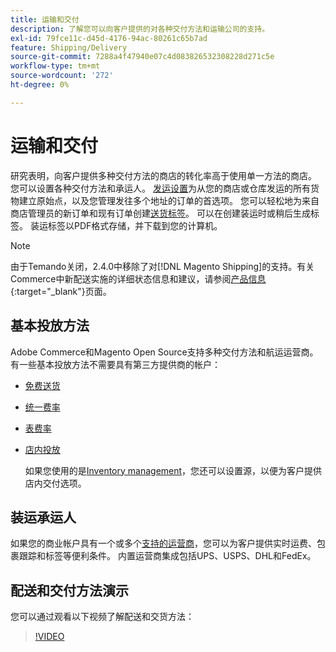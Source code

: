```yaml
---
title: 运输和交付
description: 了解您可以向客户提供的对各种交付方法和运输公司的支持。
exl-id: 79fce11c-d45d-4176-94ac-80261c65b7ad
feature: Shipping/Delivery
source-git-commit: 7288a4f47940e07c4d083826532308228d271c5e
workflow-type: tm+mt
source-wordcount: '272'
ht-degree: 0%

---
```


# 运输和交付

研究表明，向客户提供多种交付方法的商店的转化率高于使用单一方法的商店。 您可以设置各种交付方法和承运人。 [发运设置](shipping-settings.md)为从您的商店或仓库发运的所有货物建立原始点，以及您管理发往多个地址的订单的首选项。 您可以轻松地为来自商店管理员的新订单和现有订单创建[送货标签](shipping-labels.md)。 可以在创建装运时或稍后生成标签。 装运标签以PDF格式存储，并下载到您的计算机。

>[!NOTE]
>
>由于Temando关闭，2.4.0中移除了对[!DNL Magento Shipping]的支持。有关Commerce中新配送实施的详细状态信息和建议，请参阅[产品信息](https://business.adobe.com/products/magento/shipping.html){:target="_blank"}页面。

## 基本投放方法

Adobe Commerce和Magento Open Source支持多种交付方法和航运运营商。 有一些基本投放方法不需要具有第三方提供商的帐户：

* [免费送货](shipping-free.md)

* [统一费率](shipping-flat-rate.md)

* [表费率](shipping-table-rate.md)

* [店内投放](shipping-in-store-delivery.md)

  如果您使用的是[Inventory management](../inventory-management/introduction.md)，您还可以设置源，以便为客户提供店内交付选项。

## 装运承运人

如果您的商业帐户具有一个或多个[支持的运营商](carriers.md)，您可以为客户提供实时运费、包裹跟踪和标签等便利条件。 内置运营商集成包括UPS、USPS、DHL和FedEx。

## 配送和交付方法演示

您可以通过观看以下视频了解配送和交货方法：

>[!VIDEO](https://video.tv.adobe.com/v/343658/?quality=12&learn=on)
